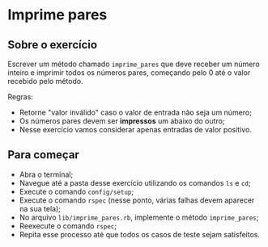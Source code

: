 # Imprime pares

## Sobre o exercício
Escrever um método chamado `imprime_pares` que deve receber um número inteiro e imprimir todos os números pares, começando pelo 0 até o valor recebido pelo método.

Regras:
- Retorne "valor inválido" caso o valor de entrada não seja um número;
- Os números pares devem ser <b>impressos</b> um abaixo do outro;
- Nesse exercício vamos considerar apenas entradas de valor positivo.

## Para começar
- Abra o terminal;
- Navegue até a pasta desse exercício utilizando os comandos `ls` e `cd`;
- Execute o comando `config/setup`;
- Execute o comando `rspec` (nesse ponto, várias falhas devem aparecer na sua tela);
- No arquivo `lib/imprime_pares.rb`, implemente o método `imprime_pares`;
- Reexecute o comando `rspec`;
- Repita esse processo até que todos os casos de teste sejam satisfeitos.
